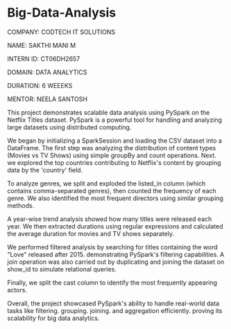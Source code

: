 # Big-Data-Analysis

COMPANY: CODTECH IT SOLUTIONS

NAME: SAKTHI MANI M

INTERN ID: CT06DH2657

DOMAIN: DATA ANALYTICS

DURATION: 6 WEEEKS

MENTOR: NEELA SANTOSH

This project demonstrates scalable data analysis using PySpark on the Netflix Titles dataset. PySpark is a powerful tool for handling and analyzing large datasets using distributed computing.

We began by initializing a SparkSession and loading the CSV dataset into a DataFrame. The first step was analyzing the distribution of content types (Movies vs TV Shows) using simple groupBy and count operations. Next. we explored the top countries contributing to Netflix's content by grouping data by the 'country' field.

To analyze genres, we split and exploded the listed_in column (which contains comma-separated genres), then counted the frequency of each genre. We also identified the most frequent directors using similar grouping methods.

A year-wise trend analysis showed how many titles were released each year. We then extracted durations using regular expressions and calculated the average duration for movies and TV shows separately.

We performed filtered analysis by searching for titles containing the word "Love" released after 2015. demonstrating PySpark's filtering capabilities. A join operation was also carried out by duplicating and joining the dataset on show_id to simulate relational queries.

Finally, we split the cast column to identify the most frequently appearing actors.

Overall, the project showcased PySpark's ability to handle real-world data tasks like filtering. grouping. joining. and aggregation efficiently. proving its scalability for big data analytics.
